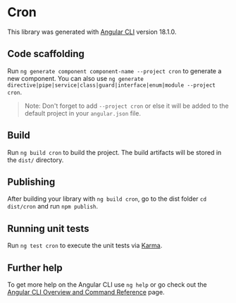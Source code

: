# Cron

This library was generated with [Angular CLI](https://github.com/angular/angular-cli) version 18.1.0.

## Code scaffolding

Run `ng generate component component-name --project cron` to generate a new component. You can also use `ng generate directive|pipe|service|class|guard|interface|enum|module --project cron`.
> Note: Don't forget to add `--project cron` or else it will be added to the default project in your `angular.json` file. 

## Build

Run `ng build cron` to build the project. The build artifacts will be stored in the `dist/` directory.

## Publishing

After building your library with `ng build cron`, go to the dist folder `cd dist/cron` and run `npm publish`.

## Running unit tests

Run `ng test cron` to execute the unit tests via [Karma](https://karma-runner.github.io).

## Further help

To get more help on the Angular CLI use `ng help` or go check out the [Angular CLI Overview and Command Reference](https://angular.dev/tools/cli) page.
